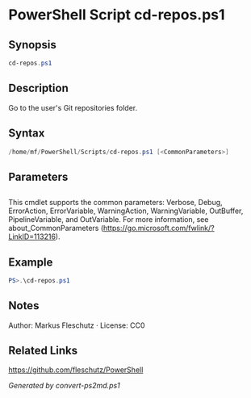 # PowerShell Script cd-repos.ps1

## Synopsis
```powershell
cd-repos.ps1
```

## Description
Go to the user's Git repositories folder.

## Syntax
```powershell
/home/mf/PowerShell/Scripts/cd-repos.ps1 [<CommonParameters>]
```

## Parameters
## <CommonParameters>
This cmdlet supports the common parameters: Verbose, Debug, ErrorAction, ErrorVariable, WarningAction, WarningVariable, OutBuffer, PipelineVariable, and OutVariable. For more information, see about_CommonParameters (https://go.microsoft.com/fwlink/?LinkID=113216).

## Example
```powershell
PS>.\cd-repos.ps1
```


## Notes
Author: Markus Fleschutz · License: CC0

## Related Links
https://github.com/fleschutz/PowerShell

*Generated by convert-ps2md.ps1*
